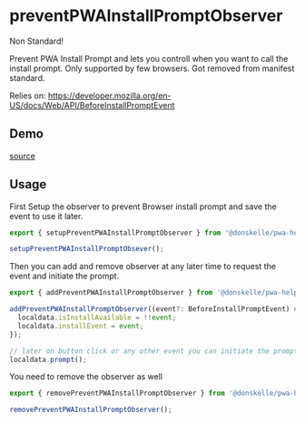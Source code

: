 # preventPWAInstallPromptObserver

Non Standard!

Prevent PWA Install Prompt and lets you controll when you want to call the install prompt.
Only supported by few browsers. Got removed from manifest standard.

Relies on:
https://developer.mozilla.org/en-US/docs/Web/API/BeforeInstallPromptEvent

<script setup>
import Demo from './demo.vue'
import Supported from './supported.vue'
</script>

## Demo

<DemoContainer>
  <p class="demo-source-link">
    <a href="https://github.com/Donskelle/pwa-helpers/blob/master/packages/functions/preventPWAInstallPromptObserver/demo.vue" targat="blank">source</a>
  </p>
  <Supported>
    <Demo/>
  </Supported>
</DemoContainer>

## Usage

First Setup the observer to prevent Browser install prompt and save the event to use it later.

```ts
export { setupPreventPWAInstallPromptObserver } from '@donskelle/pwa-helpers';

setupPreventPWAInstallPromptObsever();
```

Then you can add and remove observer at any later time to request the event and initiate the prompt.

```ts
export { addPreventPWAInstallPromptObserver } from '@donskelle/pwa-helpers';

addPreventPWAInstallPromptObserver((event?: BeforeInstallPromptEvent) => {
  localdata.isInstallAvailable = !!event;
  localdata.installEvent = event;
});

// later on button click or any other event you can initiate the prompt
localdata.prompt();
```

You need to remove the observer as well

```ts
export { removePreventPWAInstallPromptObserver } from '@donskelle/pwa-helpers';

removePreventPWAInstallPromptObserver();
```
